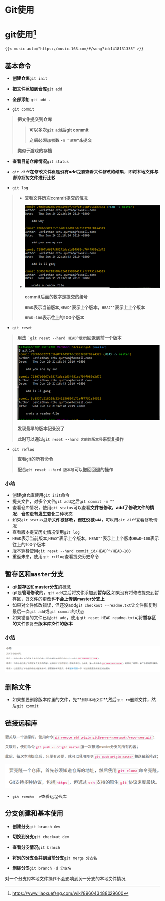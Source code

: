 # Git使用


# git使用[^1]

```markdown
{{< music auto="https://music.163.com/#/song?id=1418131335" >}}
```

## 基本命令

* **创建仓库**`git init`

* **把文件添加到仓库**`git add`
* **全部添加** `git add .`

* `git commit`

> **把文件提交到仓库**
>
> > **可以多次`git add`后git commit**
> >
> > **之后必须加参数 `-m "注释"`来提交**
>
> **类似于游戏的存档**

* **查看目前仓库情况**`git status`

* `git diff`**在修改文件但是没有add之前查看文件修改的结果，即将本地文件与*暂存区*的文件进行比较**

* `git log`

> * **查看文件历次commit提交的情况**
>
> * ![](assets/%E6%8D%95%E8%8E%B7.PNG)
>
>   **commit后面的数字是提交的编号**
>
>   **`HEAD`表示当前版本,`HEAD^`表示上个版本，`HEAD^^`表示上上个版本**
>
>   **`HEAD~100`表示往上的100个版本**

* `git reset`

> **用法：`git reset --hard HEAD^`表示回退到前一个版本**
>
> ![](assets/%E6%8D%95%E8%8E%B72.PNG)
>
> **发现最早的版本记录没了**
>
> **此时可以通过`git reset --hard 之前的版本号`来恢复操作**

* `git reflog`

> **查看git的所有命令**
>
> **配合`git reset --hard 版本号`可以撤回回退的操作**

### 小结

* 创建git仓库使用`git init`命令
* 提交文件，对多个文件`git add`之后`git commit -m ""`
* 查看仓库情况，使用`git status`可以查看**文件被修改**，**add了修改文件的情况**，**仓库没有发生变化**三种状态
* 如果`git status`显示**文件被修改，但还没被`add`**，可以用`git diff`查看修改情况
* 查看版本提交历史情况使用`git log`
* `HEAD`表示当前版本,`HEAD^`表示上个版本，`HEAD^^`表示上上个版本`HEAD~100`表示往上的100个版本
* 版本穿梭使用`git reset --hard commit_id/HEAD^^/HEAD~100`
* 重返未来，使用`git reflog`查看提交历史命令

## 暂存区和`master`分支

* git**暂存区**和**master分支**的概念
* git是**管理修改**的，`git add`之后将文件添加到**暂存区**,如果没有将修改提交到暂存区，对文件的更改也**不会上传到master分支上**
* 如果对文件修改错误，但还没add`git checkout --readme.txt`让文件恢复到最后一次`git add`或`git commit`的状态
* 如果错误的文件已经`git add`，使用`git reset HEAD readme.txt`可将**暂存区的文件**恢复至**版本库文件的版本**

### 小结

![](assets/%E6%8D%95%E8%8E%B7-1561119106162.PNG)

## 删除文件

* 如果想要删除版本库里的文件，先**`删除本地文件`**,然后`git rm`删除文件，然后`git commit`

## 链接远程库

![](assets/%E6%8D%95%E8%8E%B71.PNG)

![](assets/%E6%8D%95%E8%8E%B72-1561120978097.PNG)

* `git remote -v`查看远程仓库

## 分支创建和基本使用

* **创建分支**`git branch dev`
* **切换到分支**`git checkout dev`
* **查看分支情况**`git branch`

* **将别的分支合并到当前分支**`git merge 分支名`
* **删除分支**`git branch -d 分支名`

对一个分支的本地文件操作不会影响到另一分支的本地文件情况

[^1]: https://www.liaoxuefeng.com/wiki/896043488029600
